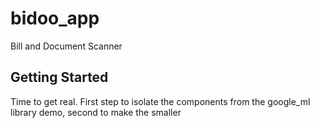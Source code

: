 # bidoo_app

Bill and Document Scanner

## Getting Started

Time to get real. First step to isolate the components
from the google_ml library demo,
second to make the smaller

